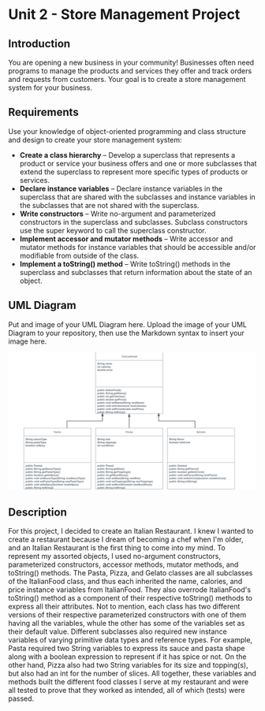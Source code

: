 # Unit 2 - Store Management Project

## Introduction

You are opening a new business in your community! Businesses often need programs to manage the products and services they offer and track orders and requests from customers. Your goal is to create a store management system for your business.

## Requirements

Use your knowledge of object-oriented programming and class structure and design to create your store management system:
- **Create a class hierarchy** – Develop a superclass that represents a product or service your business offers and one or more subclasses that extend the superclass to represent more specific types of products or services.
- **Declare instance variables** – Declare instance variables in the superclass that are shared with the subclasses and instance variables in the subclasses that are not shared with the superclass.
- **Write constructors** – Write no-argument and parameterized constructors in the superclass and subclasses. Subclass constructors use the super keyword to call the superclass constructor.
- **Implement accessor and mutator methods** – Write accessor and mutator methods for instance variables that should be accessible and/or modifiable from outside of the class.
- **Implement a toString() method** – Write toString() methods in the superclass and subclasses that return information about the state of an object.

## UML Diagram

Put and image of your UML Diagram here. Upload the image of your UML Diagram to your repository, then use the Markdown syntax to insert your image here.

![](copy-of-uml-diagram-1.png)

## Description

For this project, I decided to create an Italian Restaurant. I knew I wanted to create a restaurant because I dream of becoming a chef when I'm older, and an Italian Restaurant is the first thing to come into my mind. To represent my assorted objects, I used no-argument constructors, parameterized constructors, accessor methods, mutator methods, and toString() methods. The Pasta, Pizza, and Gelato classes are all subclasses of the ItalianFood class, and thus each inherited the name, calories, and price instance variables from ItalianFood. They also overrode ItalianFood's toString() method as a component of their respective toString() methods to express all their attributes. Not to mention, each class has two different versions of their respective parameterized constructors with one of them having all the variables, whule the other has some of the variables set as their default value. Different subclasses also required new instance variables of varying primitive data types and reference types. For example, Pasta required two String variables to express its sauce and pasta shape along with a boolean expression to represent if it has spice or not. On the other hand, Pizza also had two String variables for its size and topping(s), but also had an int for the number of slices. All together, these variables and methods built the different food classes I serve at my restaurant and were all tested to prove that they worked as intended, all of which (tests) were passed.
